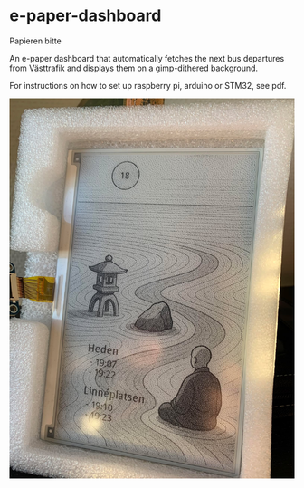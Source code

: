 # e-paper-dashboard
Papieren bitte

An e-paper dashboard that automatically fetches the next bus departures from Västtrafik and displays them on a gimp-dithered background.

For instructions on how to set up raspberry pi, arduino or STM32, see pdf. 

![Example.jpg](Example.jpg)
